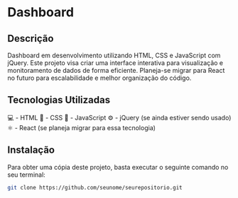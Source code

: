 # Dashboard

## Descrição
Dashboard em desenvolvimento utilizando HTML, CSS e JavaScript com jQuery. Este projeto visa criar uma interface interativa para visualização e monitoramento de dados de forma eficiente. Planeja-se migrar para React no futuro para escalabilidade e melhor organização do código.

## Tecnologias Utilizadas
💻 - HTML 
🎨 - CSS 
🚀 - JavaScript 
⚙️ - jQuery (se ainda estiver sendo usado) 
⚛️ - React (se planeja migrar para essa tecnologia) 

## Instalação
Para obter uma cópia deste projeto, basta executar o seguinte comando no seu terminal:

```bash
git clone https://github.com/seunome/seurepositorio.git
